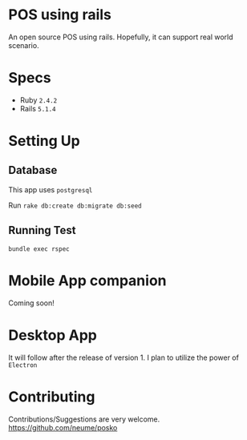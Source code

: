 # POS using rails
  An open source POS using rails. Hopefully, it can support real world scenario.

# Specs
* Ruby ``` 2.4.2 ```
* Rails ```5.1.4```

# Setting Up
## Database
  This app uses ```postgresql```

  Run ```rake db:create db:migrate db:seed```

## Running Test
```bundle exec rspec```

# Mobile App companion
  Coming soon!

# Desktop App
  It will follow after the release of version 1. I plan to utilize the power of ```Electron```

# Contributing
  Contributions/Suggestions are very welcome. https://github.com/neume/posko
